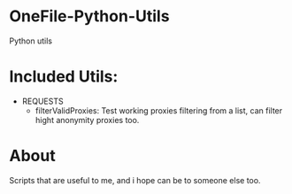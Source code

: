 # OneFile-Python-Utils
Python utils

# Included Utils:

- REQUESTS
  - filterValidProxies: Test working proxies filtering from a list, can filter hight anonymity proxies too.

# About
Scripts that are useful to me, and i hope can be to someone else too.

